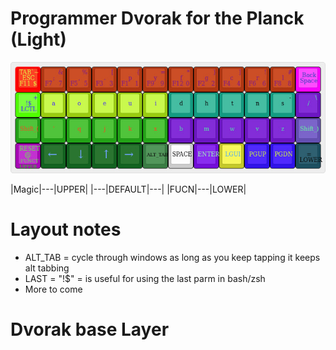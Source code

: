 # Programmer Dvorak for the Planck (Light)

![LAYOUT IMAGE v0.1](layout.jpg?raw=true "Planck Layout")


|Magic|---|UPPER|
|---|DEFAULT|---|
|FUCN|---|LOWER|

# Layout notes
-  ALT_TAB = cycle through windows as long as you keep tapping it keeps alt tabbing
-  LAST = "!$" = is useful for using the last parm in bash/zsh 
-  More to come


# Dvorak base Layer
